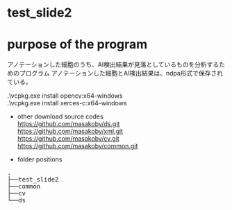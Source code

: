 # test_slide2
# purpose of the program

アノテーションした細胞のうち、AI検出結果が見落としているものを分析するためのプログラム
アノテーションした細胞とAI検出結果は、ndpa形式で保存されている。


.\vcpkg.exe install opencv:x64-windows  
.\vcpkg.exe install xerces-c:x64-windows  

- other download source codes  
https://github.com/masakoby/ds.git  
https://github.com/masakoby/xml.git  
https://github.com/masakoby/cv.git  
https://github.com/masakoby/common.git  

- folder positions
<pre>
.
├──test_slide2
├──common
├──cv
└──ds
</pre>
